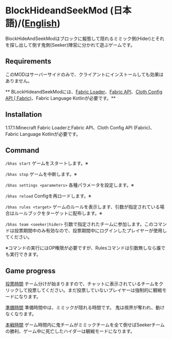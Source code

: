 # BlockHideandSeekMod (日本語)/([English](README.en.md))

BlockHideAndSeekModはブロックに擬態して隠れるミミック側(Hider)とそれを探し出して倒す鬼側(Seeker)陣営に分かれて遊ぶゲームです。

## Requirements

このMODはサーバーサイドのみで、クライアントにインストールしても効果はありません。

**
BLockHideandSeekModには、[Fabric Loader](https://www.curseforge.com/linkout?remoteUrl=https%3a%2f%2ffabricmc.net%2fuse%2f)、[Fabric
API](https://www.curseforge.com/minecraft/mc-mods/fabric-api)、[Cloth Config API (
Fabric)](https://www.curseforge.com/minecraft/mc-mods/cloth-config)、Fabric Language Kotlinが必要です。**

## Installation

1.17.1:Minecraft Fabric LoaderとFabric API、Cloth Config API (Fabric)、Fabric Language Kotlinが必要です。

## Command

`/bhas start` ゲームをスタートします。※

`/bhas stop` ゲームを中断します。※

`/bhas settings <parameters>`  各種パラメータを設定します。※

`/bhas reload` Configを再ロードします。※

`/bhas rules <target>`  ゲームのルールを表示します、引数が指定されている場合はルールブックをターゲットに配布します。※

`/bhas team <seeker|hider>`  引数で指定されたチームに参加します。このコマンドは投票期間中のみ有効なので、投票期間中にログインしたプレイヤーが使用してください。

※コマンドの実行にはOP権限が必要ですが、Rulesコマンドは引数無しなら誰でも実行できます。

## Game progress

<u>投票時間</u> チーム分けが始まりますので、チャットに表示されているチームをクリックして投票してください。まだ投票していないプレイヤーは強制的に観戦モードになります。

<u>準備時間</u> 準備時間中は、ミミックが隠れる時間です。 鬼は視界が奪われ、動けなくなります。

<u>本戦時間</u> ゲーム時間内に鬼チームがミミックチームを全て倒せばSeekerチームの勝利、ゲーム中に死亡したハイダーは観戦モードになります。